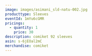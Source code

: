 ```yaml
---
image: images/asimani_sld-natu-002.jpg
producttype: Sleeves
eventId: 1mYu6cGMR
pricings:
  - quantity: 1
    price: 30
description: comiket 92 sleeves
asin: s-6jEOal2mC
merchandise: comiket
---
```

